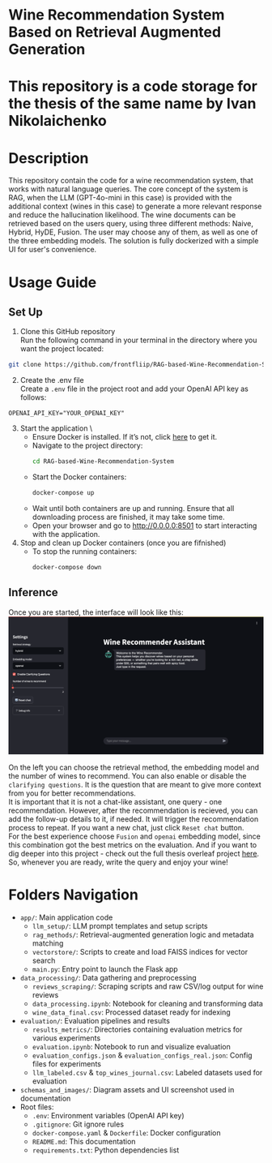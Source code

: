 # Wine Recommendation System Based on Retrieval Augmented Generation
# This repository is a code storage for the thesis of the same name by Ivan Nikolaichenko

# Description
This repository contain the code for a wine recommendation system, that works with natural language queries.
The core concept of the system is RAG, when the LLM (GPT-4o-mini in this case) is provided with the additional context (wines in this case) to generate a more relevant response and reduce the hallucination likelihood.
The wine documents can be retrieved based on the users query, using three different methods: Naive, Hybrid, HyDE, Fusion. The user may choose any of them, as well as one of the three embedding models.
The solution is fully dockerized with a simple UI for user's convenience.
# Usage Guide
## Set Up
1. Clone this GitHub repository \
Run the following command in your terminal in the directory where you want the project located:
```bash
git clone https://github.com/frontfliip/RAG-based-Wine-Recommendation-System.git
```
2. Create the .env file \
Create a `.env` file in the project root and add your OpenAI API key as follows:
```env
OPENAI_API_KEY="YOUR_OPENAI_KEY"
```
3. Start the application \
   - Ensure Docker is installed. If it’s not, click [here](https://docs.docker.com/get-docker/) to get it.
   - Navigate to the project directory:
     ```bash
     cd RAG-based-Wine-Recommendation-System
     ```
   - Start the Docker containers:
     ```bash
     docker-compose up
     ```
   - Wait until both containers are up and running. Ensure that all downloading process are finished, it may take some time.
   - Open your browser and go to http://0.0.0.0:8501 to start interacting with the application.
4. Stop and clean up Docker containers  (once you are fifnished)
   - To stop the running containers:
     ```bash
     docker-compose down
     ```

## Inference
Once you are started, the interface will look like this:
![schemas_and_images/UI.png](schemas_and_images/UI.png)

On the left you can choose the retrieval method, the embedding model and the number of wines to recommend. You can also enable or disable the `clarifying questions`. It is the question that are meant to give more context from you for better recommendations. <br>
It is important that it is not a chat-like assistant, one query - one recommendation. However, after the recommendation is recieved, you can add the follow-up details to it, if needed. It will trigger the recommendation process to repeat.
If you want a new chat, just click `Reset chat` button. <br> For the best experience choose `Fusion` and `openai` embedding model, since this combination got the best metrics on the evaluation. And if you want to dig deeper into this project - check out the full thesis overleaf project [here](https://www.overleaf.com/read/dfppmryqcynr#4caaae).   
So, whenever you are ready, write the query and enjoy your wine!

# Folders Navigation

- `app/`: Main application code
  - `llm_setup/`: LLM prompt templates and setup scripts
  - `rag_methods/`: Retrieval-augmented generation logic and metadata matching
  - `vectorstore/`: Scripts to create and load FAISS indices for vector search
  - `main.py`: Entry point to launch the Flask app
- `data_processing/`: Data gathering and preprocessing
  - `reviews_scraping/`: Scraping scripts and raw CSV/log output for wine reviews
  - `data_processing.ipynb`: Notebook for cleaning and transforming data
  - `wine_data_final.csv`: Processed dataset ready for indexing
- `evaluation/`: Evaluation pipelines and results
  - `results_metrics/`: Directories containing evaluation metrics for various experiments
  - `evaluation.ipynb`: Notebook to run and visualize evaluation
  - `evaluation_configs.json` & `evaluation_configs_real.json`: Config files for experiments
  - `llm_labeled.csv` & `top_wines_journal.csv`: Labeled datasets used for evaluation
- `schemas_and_images/`: Diagram assets and UI screenshot used in documentation
- Root files:
  - `.env`: Environment variables (OpenAI API key)
  - `.gitignore`: Git ignore rules
  - `docker-compose.yaml` & `Dockerfile`: Docker configuration
  - `README.md`: This documentation
  - `requirements.txt`: Python dependencies list